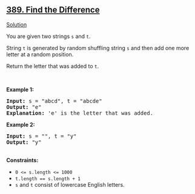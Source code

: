 <h2><a href="https://leetcode.com/problems/find-the-difference/">389. Find the Difference</a></h2>
<p>
<a href="./find_the_difference.cpp">Solution</a>
</p>
<p>
You are given two strings <code>s</code> and <code>t</code>.

String <code>t</code> is generated by random shuffling string <code>s</code> and then add one more letter at a random position.

Return the letter that was added to <code>t</code>.

</p>
<br>
<p>
<strong>Example 1:</strong>
<pre>
<strong>Input:</strong> s = "abcd", t = "abcde"
<strong>Output:</strong> "e"
<strong>Explanation:</strong> 'e' is the letter that was added.
</pre>
</p>
<p>
<strong>Example 2:</strong>
<pre>
<strong>Input:</strong> s = "", t = "y"
<strong>Output:</strong> "y"
</pre>
</p>
<br>
<strong>Constraints:</strong>
<ul>
<li><code>0 <= s.length <= 1000</code></li>
<li><code>t.length == s.length + 1</code></li>
<li><code>s</code> and <code>t</code> consist of lowercase English letters.</li>
</ul>
</p>
